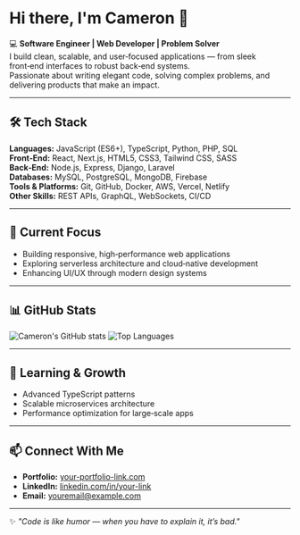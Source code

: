 # Hi there, I'm Cameron 👋

💻 **Software Engineer | Web Developer | Problem Solver**  
I build clean, scalable, and user‑focused applications — from sleek front‑end interfaces to robust back‑end systems.  
Passionate about writing elegant code, solving complex problems, and delivering products that make an impact.

---

## 🛠 Tech Stack
**Languages:** JavaScript (ES6+), TypeScript, Python, PHP, SQL  
**Front‑End:** React, Next.js, HTML5, CSS3, Tailwind CSS, SASS  
**Back‑End:** Node.js, Express, Django, Laravel  
**Databases:** MySQL, PostgreSQL, MongoDB, Firebase  
**Tools & Platforms:** Git, GitHub, Docker, AWS, Vercel, Netlify  
**Other Skills:** REST APIs, GraphQL, WebSockets, CI/CD

---

## 🚀 Current Focus
- Building responsive, high‑performance web applications
- Exploring serverless architecture and cloud‑native development
- Enhancing UI/UX through modern design systems

---

## 📊 GitHub Stats
![Cameron's GitHub stats](https://github-readme-stats.vercel.app/api?username=CamboLCFC&show_icons=true&theme=tokyonight)
![Top Languages](https://github-readme-stats.vercel.app/api/top-langs/?username=CamboLCFC&layout=compact&theme=tokyonight)

---

## 🌱 Learning & Growth
- Advanced TypeScript patterns
- Scalable microservices architecture
- Performance optimization for large‑scale apps

---

## 📫 Connect With Me
- **Portfolio:** [your-portfolio-link.com](https://your-portfolio-link.com)  
- **LinkedIn:** [linkedin.com/in/your-link](https://linkedin.com/in/your-link)  
- **Email:** youremail@example.com  

---

✨ *"Code is like humor — when you have to explain it, it’s bad."*
